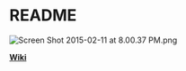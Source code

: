 # README #

![Screen Shot 2015-02-11 at 8.00.37 PM.png](https://bitbucket.org/repo/nAoGzx/images/2485228187-Screen%20Shot%202015-02-11%20at%208.00.37%20PM.png)


[**Wiki**](https://bitbucket.org/scalewarrior_/thingy-spool/wiki/Home)